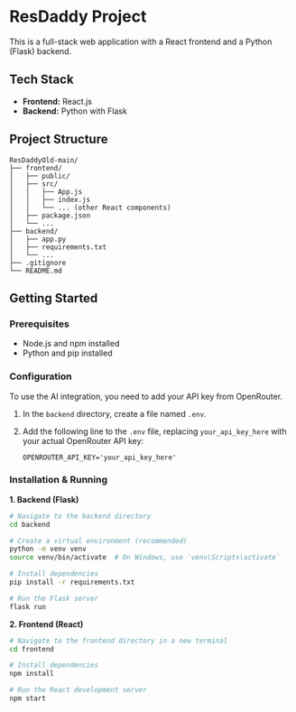 # ResDaddy Project

This is a full-stack web application with a React frontend and a Python (Flask) backend.

## Tech Stack

*   **Frontend:** React.js
*   **Backend:** Python with Flask

## Project Structure

```
ResDaddyOld-main/
├── frontend/
│   ├── public/
│   ├── src/
│   │   ├── App.js
│   │   ├── index.js
│   │   └── ... (other React components)
│   ├── package.json
│   └── ...
├── backend/
│   ├── app.py
│   ├── requirements.txt
│   └── ...
├── .gitignore
└── README.md
```

## Getting Started

### Prerequisites

*   Node.js and npm installed
*   Python and pip installed

### Configuration

To use the AI integration, you need to add your API key from OpenRouter.

1.  In the `backend` directory, create a file named `.env`.
2.  Add the following line to the `.env` file, replacing `your_api_key_here` with your actual OpenRouter API key:

    ```
    OPENROUTER_API_KEY='your_api_key_here'
    ```

### Installation & Running

**1. Backend (Flask)**

```bash
# Navigate to the backend directory
cd backend

# Create a virtual environment (recommended)
python -m venv venv
source venv/bin/activate  # On Windows, use `venv\Scripts\activate`

# Install dependencies
pip install -r requirements.txt

# Run the Flask server
flask run
```

**2. Frontend (React)**

```bash
# Navigate to the frontend directory in a new terminal
cd frontend

# Install dependencies
npm install

# Run the React development server
npm start
```
